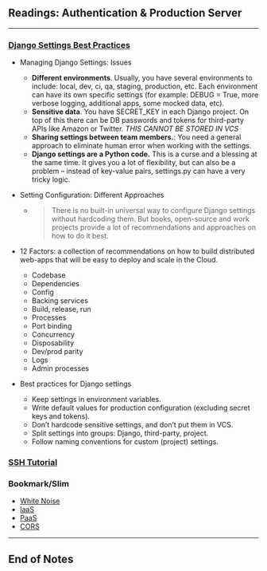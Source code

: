 ## Readings: Authentication & Production Server
***

### [Django Settings Best Practices](https://djangostars.com/blog/configuring-django-settings-best-practices/)

- Managing Django Settings: Issues
  * **Different environments**. Usually, you have several environments to include: local, dev, ci, qa, staging, production, etc. Each environment can have its own specific settings (for example: DEBUG = True, more verbose logging, additional apps, some mocked data, etc).
  * **Sensitive data**. You have SECRET_KEY in each Django project. On top of this there can be DB passwords and tokens for third-party APIs like Amazon or Twitter. *THIS CANNOT BE STORED IN VCS*
  * **Sharing settings between team members.**: You need a general approach to eliminate human error when working with the settings.
  * **Django settings are a Python code.** This is a curse and a blessing at the same time. It gives you a lot of flexibility, but can also be a problem – instead of key-value pairs, settings.py can have a very tricky logic.
- Setting Configuration: Different Approaches
  * > There is no built-in universal way to configure Django settings without hardcoding them. But books, open-source and work projects provide a lot of recommendations and approaches on how to do it best.
- 12 Factors: a collection of recommendations on how to build distributed web-apps that will be easy to deploy and scale in the Cloud.
  * Codebase
  * Dependencies
  * Config
  * Backing services
  * Build, release, run
  * Processes
  * Port binding
  * Concurrency
  * Disposability
  * Dev/prod parity
  * Logs
  * Admin processes

- Best practices for Django settings
  * Keep settings in environment variables.
  * Write default values for production configuration (excluding secret keys and tokens).
  * Don’t hardcode sensitive settings, and don’t put them in VCS.
  * Split settings into groups: Django, third-party, project.
  * Follow naming conventions for custom (project) settings.
### [SSH Tutorial](https://www.hostinger.com/tutorials/ssh-tutorial-how-does-ssh-work)



### Bookmark/Slim
- [White Noise](http://whitenoise.evans.io/en/stable/)
- [laaS](https://en.wikipedia.org/wiki/Infrastructure_as_a_service)
- [PaaS](https://en.wikipedia.org/wiki/Platform_as_a_service)
- [CORS](https://en.m.wikipedia.org/wiki/Cross-origin_resource_sharing)

***
 ## End of Notes
